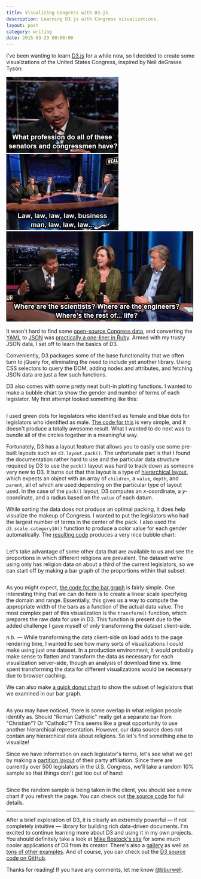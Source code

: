 ```yaml
---
title: Visualizing Congress with D3.js
description: Learning D3.js with Congress visualizations.
layout: post
category: writing
date: 2015-03-29 00:00:00
---
```


<div>
  <style scoped>
  .d3container {
    width: 100%;
    margin-top: 2em;
    margin-bottom: 2em;
  }
  </style>
</div>

I've been wanting to learn [D3.js](http://d3js.org/) for a while now, so I decided to create some visualizations of the United States Congress, inspired by Neil deGrasse Tyson:

<div class="center">
  <img alt="What profession do all of these senators and congressmen have?" src="/assets/images/vis_ndgt0.jpg">
  <img alt="Law, law, law, law, business man, law, law, law..." src="/assets/images/vis_ndgt1.jpg"><br>
  <img alt="Where are the scientists? Where are the engineers? Where's the rest of... life?" src="/assets/images/vis_ndgt2.jpg"><br>
</div>

<!--more-->

It wasn't hard to find some [open-source Congress data](https://github.com/unitedstates/congress-legislators), and converting the [YAML](https://github.com/unitedstates/congress-legislators/blob/master/legislators-current.yaml) to [JSON](/assets/data/legislators-current.json) was [practically a one-liner in Ruby](https://gist.github.com/benburwell/20e76f70645c8003b088#file-yaml-to-json-rb). Armed with my trusty JSON data, I set off to learn the basics of D3.

Conveniently, D3 packages some of the base functionality that we often turn to jQuery for, eliminating the need to include yet another library. Using CSS selectors to query the DOM, adding nodes and attributes, and fetching JSON data are just a few such functions.

D3 also comes with some pretty neat built-in plotting functions. I wanted to make a bubble chart to show the gender and number of terms of each legislator. My first attempt looked something like this:

<div class="d3container" id="d3gender_terms_v0"></div>

I used green dots for legislators who identified as female and blue dots for legislators who identified as male. [The code for this](/assets/scripts/d3/gender_terms_v0.js) is very simple, and it doesn't produce a totally awesome result. What I wanted to do next was to bundle all of the circles together in a meaningful way.

Fortunately, D3 has a layout feature that allows you to easily use some pre-built layouts such as `d3.layout.pack()`. The unfortunate part is that I found the documentation rather hard to use and the particular data structure required by D3 to use the `pack()` layout was hard to track down as someone very new to D3. It turns out that this layout is a type of [hierarchical layout](https://github.com/mbostock/d3/wiki/Hierarchy-Layout), which expects an object with an array of `children`, a `value`, `depth`, and `parent`, all of which are used depending on the particular type of layout used. In the case of the `pack()` layout, D3 computes an *x*-coordinate, a *y*-coordinate, and a radius based on the `value` of each datum.

While sorting the data does not produce an optimal packing, it does help visualize the makeup of Congress. I wanted to put the legislators who had the largest number of terms in the center of the pack. I also used the `d3.scale.category10()` function to produce a color value for each gender automatically. The [resulting code](/assets/scripts/d3/gender_terms_v1.js) produces a very nice bubble chart:

<div class="d3container" id="d3gender_terms_v1"></div>

Let's take advantage of some other data that are available to us and see the proportions in which different religions are prevalent. The dataset we're using only has religion data on about a third of the current legislators, so we can start off by making a bar graph of the proportions within that subset:

<div class="d3container" id="d3religion_v0"></div>

As you might expect, [the code for the bar graph](/assets/scripts/d3/religion_v0.js) is fairly simple. One interesting thing that we can do here is to create a linear scale specifying the domain and range. Essentially, this gives us a way to compute the appropriate width of the bars as a function of the actual data value. The most complex part of this visualization is the `transform()` function, which prepares the raw data for use in D3. This function is present due to the added challenge I gave myself of only transforming the dataset client-side.

<aside><p><em>n.b.</em> &mdash; While transforming the data client-side on load adds to the page rendering time, I wanted to see how many sorts of visualizations I could make using just one dataset. In a production environment, it would probably make sense to flatten and transform the data as necessary for each visualization server-side, though an analysis of download time vs. time spent transforming the data for different visualizations would be necessary due to browser caching.</p></aside>

We can also make [a quick donut chart](/assets/scripts/d3/religion_v1.js) to show the subset of legislators that we examined in our bar graph.

<div class="d3container" id="d3religion_v1"></div>

As you may have noticed, there is some overlap in what religion people identify as. Should "Roman Catholic" really get a separate bar from "Christian"? Or "Catholic"? This seems like a great opportunity to use another hierarchical representation. However, our data source does not contain any hierarchical data about religions. So let's find something else to visualize!

Since we have information on each legislator's terms, let's see what we get by making a [partition layout](https://github.com/mbostock/d3/wiki/Partition-Layout) of their party affiliation. Since there are currently over 500 legislators in the U.S. Congress, we'll take a random 10% sample so that things don't get too out of hand:

<div class="d3container" id="d3party_affiliation_v0"></div>

Since the random sample is being taken in the client, you should see a new chart if you refresh the page. You can check out [the source code](/assets/scripts/d3/party_affiliation_v0.js) for full details.

<hr>

After a brief exploration of D3, it is clearly an extremely powerful &mdash; if not completely intuitive &mdash; library for building rich data-driven documents. I'm excited to continue learning more about D3 and using it in my own projects. You should definitely take a look at [Mike Bostock's site](http://bost.ocks.org/mike/) for some much cooler applications of D3 from its creator. There's also a [gallery](https://github.com/mbostock/d3/wiki/Gallery) as well as [tons of other examples](http://bl.ocks.org/mbostock). And of course, you can check out the [D3 source code on GitHub](https://github.com/mbostock/d3).

Thanks for reading! If you have any comments, let me know [@bburwell](https://twitter.com/bburwell).

<script src="https://cdnjs.cloudflare.com/ajax/libs/d3/3.5.5/d3.min.js"></script>
<script src="/assets/scripts/d3/gender_terms_v0.js"></script>
<script src="/assets/scripts/d3/gender_terms_v1.js"></script>
<script src="/assets/scripts/d3/religion_v0.js"></script>
<script src="/assets/scripts/d3/religion_v1.js"></script>
<script src="/assets/scripts/d3/party_affiliation_v0.js"></script>
